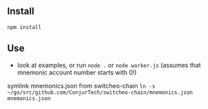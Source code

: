 ## Install
`npm install`

## Use
- look at examples, or run `node .` or `node worker.js` (assumes that mnemonic account number starts with 0!)

symlink mnemonics.json from switcheo-chain
`ln -s ~/go/src/github.com/ConjurTech/switcheo-chain/mnemonics.json mnemonics.json`
